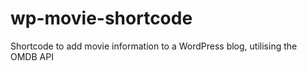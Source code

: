 # wp-movie-shortcode
Shortcode to add movie information to a WordPress blog, utilising the OMDB API
